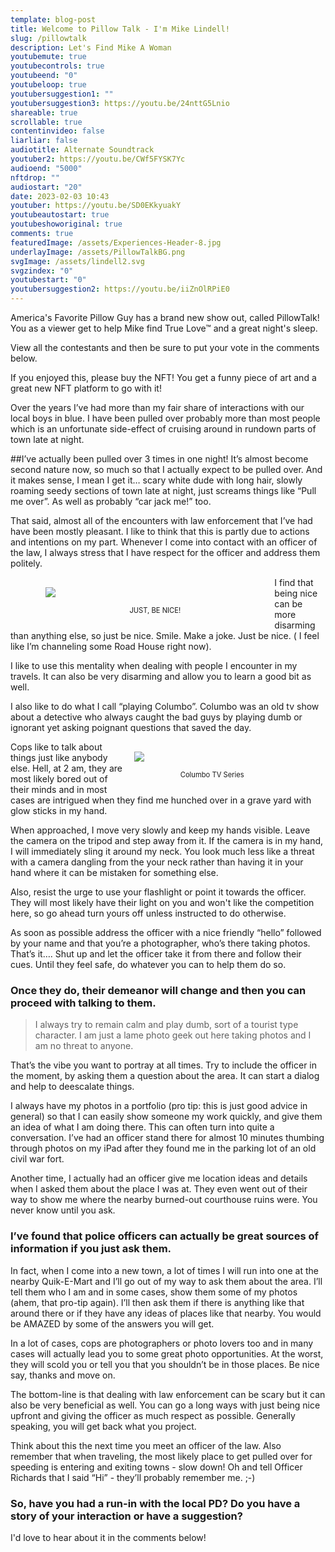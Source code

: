 ```yaml
---
template: blog-post
title: Welcome to Pillow Talk - I'm Mike Lindell!
slug: /pillowtalk
description: Let's Find Mike A Woman
youtubemute: true
youtubecontrols: true
youtubeend: "0"
youtubeloop: true
youtubersuggestion1: ""
youtubersuggestion3: https://youtu.be/24nttG5Lnio
shareable: true
scrollable: true
contentinvideo: false
liarliar: false
audiotitle: Alternate Soundtrack
youtuber2: https://youtu.be/CWf5FYSK7Yc
audioend: "5000"
nftdrop: ""
audiostart: "20"
date: 2023-02-03 10:43
youtuber: https://youtu.be/SD0EKkyuakY
youtubeautostart: true
youtubeshoworiginal: true
comments: true
featuredImage: /assets/Experiences-Header-8.jpg
underlayImage: /assets/PillowTalkBG.png
svgImage: /assets/lindell2.svg
svgzindex: "0"
youtubestart: "0"
youtubersuggestion2: https://youtu.be/iiZnOlRPiE0
---
```

<div style="text-align:left !important;">
America's Favorite Pillow Guy has a brand new show out, called PillowTalk! You as a viewer get to help Mike find True Love™ and a great night's sleep. 

View all the contestants and then be sure to put your vote in the comments below. 

If you enjoyed this, please buy the NFT! You get a funny piece of art and a great new NFT platform to go with it!

Over the years I’ve had more than my fair share of interactions with our local boys in blue. I have been pulled over probably more than most people which is an unfortunate side-effect of cruising around in rundown parts of town late at night.

##I’ve actually been pulled over 3 times in one night!
It’s almost become second nature now, so much so that I actually expect to be pulled over. And it makes sense, I mean I get it… scary white dude with long hair, slowly roaming seedy sections of town late at night, just screams things like “Pull me over”. As well as probably “car jack me!” too.

 That said, almost all of the encounters with law enforcement that I’ve had have been mostly pleasant. I like to think that this is partly due to actions and intentions on my part. Whenever I come into contact with an officer of the law, I always stress that I have respect for the officer and address them politely.
 

  <div style="float:left; width:350px; display: flex; flex-direction:column; justify-content: center; margin-left:8%; padding:1rem; font-size:.7rem; text-align:center;"><img src="/assets/roadhouse.jpg" style="max-width:300px;" /><br />JUST, BE NICE!</div>

  <p>I find that being nice can be more disarming than anything else, so just be nice. Smile. Make a joke. Just be nice. ( I feel like I’m channeling some Road House right now).</p>




I like to use this mentality when dealing with people I encounter in my travels. It can also be very disarming and allow you to learn a good bit as well.

 <!-- <div style="display: flex; justify-content: center; float:right;"><img src="/assets/columbo.png" style=" max-width:300px;" /></div> -->



I also like to do what I call “playing Columbo”. Columbo was an old tv show about a detective who always caught the bad guys by playing dumb or ignorant yet asking poignant questions that saved the day.  <div style="float:right; width:250px; display: flex; flex-direction:column; justify-content: center; margin-right:8%; padding:1rem; font-size:.7rem; text-align:center;"><img src="/assets/columbo.png" style="max-width:200px;" /><br />Columbo TV Series</div>

Cops like to talk about things just like anybody else. Hell, at 2 am, they are most likely bored out of their minds and in most cases are intrigued when they find me hunched over in a grave yard with glow sticks in my hand. 

When approached, I move very slowly and keep my hands visible. Leave the camera on the tripod and step away from it. If the camera is in my hand, I will immediately sling it around my neck. You look much less like a threat with a camera dangling from the your neck rather than having it in your hand where it can be mistaken for something else.

<p class="callout">Also, resist the urge to use your flashlight or point it towards the officer. They will most likely have their light on you and won't like the competition here, so go ahead turn yours off unless instructed to do otherwise.</p> 

As soon as possible address the officer with a nice friendly “hello” followed by your name and that you’re a photographer, who’s there taking photos. That’s it…. Shut up and let the officer take it from there and follow their cues. Until they feel safe, do whatever you can to help them do so.

### Once they do, their demeanor will change and then you can proceed with talking to them.

 <blockquote>I always try to remain calm and play dumb, sort of a tourist type character. I am just a lame photo geek out here taking photos and I am no threat to anyone.</blockquote>
 
 
<p>That’s the vibe you want to portray at all times. Try to include the officer in the moment, by asking them a question about the area. It can start a dialog and help to deescalate things.</p>

I always have my photos in a portfolio (pro tip: this is just good advice in general) so that I can easily show someone my work quickly, and give them an idea of what I am doing there. 
This can often turn into quite a conversation. I’ve had an officer stand there for almost 10 minutes thumbing through photos on my iPad after they found me in the parking lot of an old civil war fort. 

Another time, I actually had an officer give me location ideas and details when I asked them about the place I was at. They even went out of their way to show me where the nearby burned-out courthouse ruins were. You never know until you ask.

### I’ve found that police officers can actually be great sources of information if you just ask them.

 In fact, when I come into a new town, a lot of times I will run into one at the nearby Quik-E-Mart and I’ll go out of my way to ask them about the area. I’ll tell them who I am and in some cases, show them some of my photos (ahem, that pro-tip again). I’ll then ask them if there is anything like that around there or if they have any ideas of places like that nearby. You would be AMAZED by some of the answers you will get.

In a lot of cases, cops are photographers or photo lovers too and in many cases will actually lead you to some great photo opportunities. At the worst, they will scold you or tell you that you shouldn’t be in those places. Be nice say, thanks and move on. 

The bottom-line is that dealing with law enforcement can be scary but it can also be very beneficial as well. You can go a long ways with just being nice upfront and giving the officer as much respect as possible. Generally speaking, you will get back what you project. 

Think about this the next time you meet an officer of the law. Also remember that when traveling, the most likely place to get pulled over for speeding is entering and exiting towns - slow down! 
Oh and tell Officer Richards that I said “Hi” - they’ll probably remember me.  ;-)

### So, have you had a run-in with the local PD? Do you have a story of your interaction or have a suggestion?

I'd love to hear about it in the comments below!

</div>

<!-- https://youtu.be/zQB-_N7CIYY  -->

<!-- https://youtu.be/VgdB9QYKeyM -->

<!-- XjuLZwlDxh8 -->